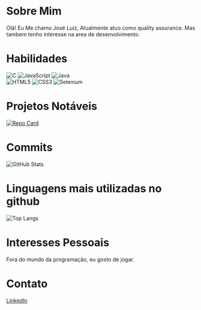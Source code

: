 # Sobre Mim

Olá! Eu Me chamo José Luiz, Atualmente atuo como quality assurance. Mas tambem tenho interesse na area de desenvolvimento.

# Habilidades
![C](https://img.shields.io/badge/C-000?style=for-the-badge&logo=c)
![JavaScript](https://img.shields.io/badge/JavaScript-000?style=for-the-badge&logo=javascript)
![Java](https://img.shields.io/badge/Java-000?style=for-the-badge&logo=java)<br>
![HTML5](https://img.shields.io/badge/HTML5-000?style=for-the-badge&logo=html5)
![CSS3](https://img.shields.io/badge/CSS3-000?style=for-the-badge&logo=css3&logoColor=264CE4)
![Selenium](https://img.shields.io/badge/Selenium-000?style=for-the-badge&logo=selenium)

# Projetos Notáveis
[![Repo Card](https://github-readme-stats.vercel.app/api/pin/?username=joseluizbianchini&repo=PokedexDIO&bg_color=000&border_color=30A3DC&show_icons=true&icon_color=30A3DC&title_color=E94D5F&text_color=FFF)](https://github.com/Joseluizbianchini/PokedexDIO)

# Commits
![GitHub Stats](https://github-readme-stats.vercel.app/api?username=joseluizbianchini&theme=transparent&bg_color=000&border_color=30A3DC&show_icons=true&icon_color=30A3DC&title_color=E94D5F&text_color=FFF)

# Linguagens mais utilizadas no github
![Top Langs](https://github-readme-stats-git-masterrstaa-rickstaa.vercel.app/api/top-langs/?username=joseluizbianchini&bg_color=000&border_color=30A3DC&title_color=E94D5F&text_color=FFF)

# Interesses Pessoais
Fora do mundo da programação, eu gosto de jogar.

# Contato
[LinkedIn](https://www.linkedin.com/in/jose-luiz-bianchini-b0046a17a/)
